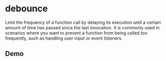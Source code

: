 <script setup>
import Demo from './demo.vue';
</script>

# debounce

Limit the frequency of a function call by delaying its execution until a certain amount of time has passed since the last invocation. It is commonly used in scenarios where you want to prevent a function from being called too frequently, such as handling user input or event listeners.

## Demo

<Demo />
